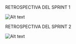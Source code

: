RETROSPECTIVA DEL SPRINT 1

![Alt text](https://media.discordapp.net/attachments/1114643571967021119/1130913681090281593/retro_2.jpg?width=633&height=475)

RETROSPECTIVA DEL SPRINT 2

![Alt text](https://cdn.discordapp.com/attachments/1114643571967021119/1139835846728626206/retrospectivaSprint2.png) 

